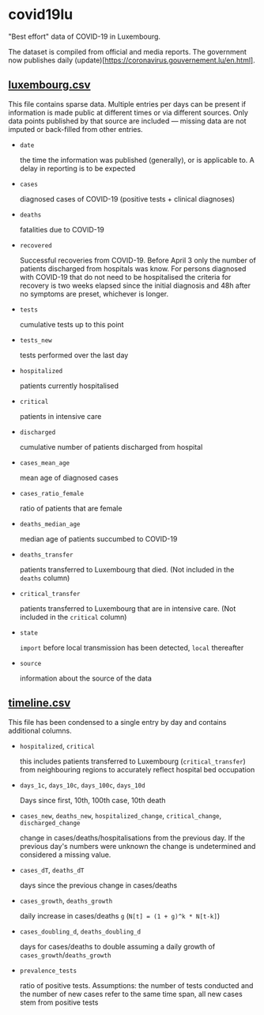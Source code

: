 # covid19lu

"Best effort" data of COVID-19 in Luxembourg.

The dataset is compiled from official and media reports. The government now publishes daily (update)[https://coronavirus.gouvernement.lu/en.html].

## [luxembourg.csv](luxembourg.csv)

This file contains sparse data. Multiple entries per days can be present if information is made public at different times or via different sources. Only data points published by that source are included — missing data  are not imputed or back-filled from other entries.

- `date`

  the time the information was published (generally), or is applicable to.
  A delay in reporting is to be expected

- `cases`

  diagnosed cases of COVID-19 (positive tests + clinical diagnoses)

- `deaths`

  fatalities due to COVID-19

- `recovered`

  Successful recoveries from COVID-19. Before April 3 only the number of patients discharged from hospitals was know. For persons diagnosed with COVID-19 that do not need to be hospitalised the criteria for recovery is two weeks elapsed since the initial diagnosis and 48h after no symptoms are preset, whichever is longer.

- `tests`

  cumulative tests up to this point

- `tests_new`

  tests performed over the last day

- `hospitalized`

  patients currently hospitalised

- `critical`

  patients in intensive care

- `discharged`

  cumulative number of patients discharged from hospital

- `cases_mean_age`

  mean age of diagnosed cases

- `cases_ratio_female`

  ratio of patients that are female

- `deaths_median_age`

  median age of patients succumbed to COVID-19

- `deaths_transfer`

  patients transferred to Luxembourg that died. (Not included in the `deaths` column)

- `critical_transfer`

  patients transferred to Luxembourg that are in intensive care. (Not included in the `critical` column)

- `state`

  `import` before local transmission has been detected, `local` thereafter

- `source`

  information about the source of the data

## [timeline.csv](timeline.csv)

This file has been condensed to a single entry by day and contains additional columns.

- `hospitalized`, `critical`

  this includes patients transferred to Luxembourg (`critical_transfer`) from neighbouring regions to accurately reflect hospital bed occupation

- `days_1c`, `days_10c`, `days_100c`, `days_10d`

  Days since first, 10th, 100th case, 10th death

- `cases_new`, `deaths_new`, `hospitalized_change`, `critical_change`, `discharged_change`

  change in cases/deaths/hospitalisations from the previous day. If the previous day's numbers were unknown the change is undetermined and considered a missing value.

- `cases_dT`, `deaths_dT`

  days since the previous change in cases/deaths

- `cases_growth`, `deaths_growth`

  daily increase in cases/deaths `g` (`N[t] = (1 + g)^k * N[t-k]`)

- `cases_doubling_d`, `deaths_doubling_d`

  days for cases/deaths to double assuming a daily growth of `cases_growth`/`deaths_growth`

- `prevalence_tests`

  ratio of positive tests. Assumptions: the number of tests conducted and the number of new cases refer to the same time span, all new cases stem from positive tests
